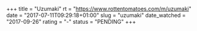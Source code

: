 +++
title = "Uzumaki"
rt = "https://www.rottentomatoes.com/m/uzumaki"
date = "2017-07-11T09:29:18+01:00"
slug = "uzumaki"
date_watched = "2017-09-26"
rating = "-"
status = "PENDING"
+++